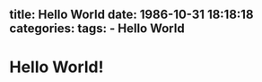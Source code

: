 title:	Hello World
date:	1986-10-31 18:18:18
categories: 
tags:
	- Hello World
---

# Hello World!
<!--more-->
